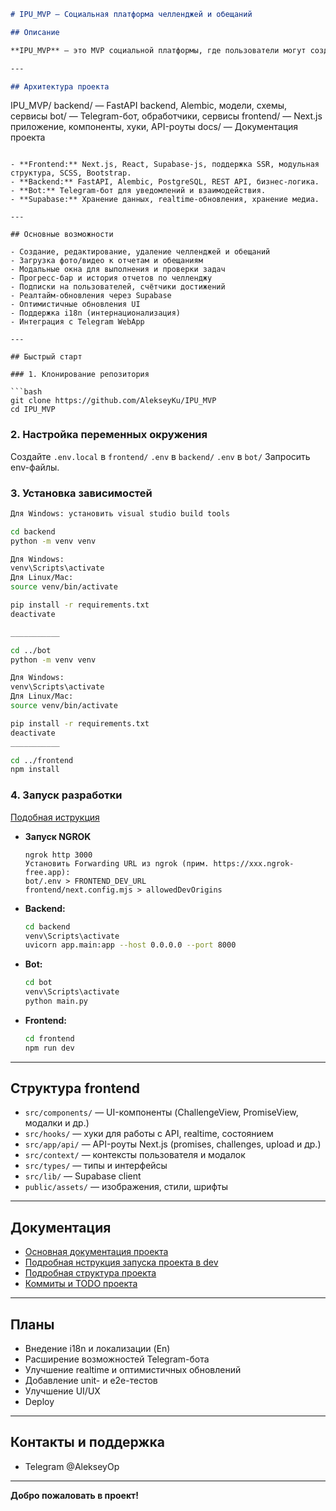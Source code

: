 

```markdown
# IPU_MVP — Социальная платформа челленджей и обещаний

## Описание

**IPU_MVP** — это MVP социальной платформы, где пользователи могут создавать и выполнять челленджи, давать публичные обещания, делиться прогрессом, загружать медиаотчёты и получать поддержку от подписчиков. Проект реализован на стеке Next.js (frontend), Supabase (база данных, realtime), FastAPI (backend), Telegram-бот.

---

## Архитектура проекта

```
IPU_MVP/
  backend/      — FastAPI backend, Alembic, модели, схемы, сервисы
  bot/          — Telegram-бот, обработчики, сервисы
  frontend/     — Next.js приложение, компоненты, хуки, API-роуты
  docs/         — Документация проекта
```

- **Frontend:** Next.js, React, Supabase-js, поддержка SSR, модульная структура, SCSS, Bootstrap.
- **Backend:** FastAPI, Alembic, PostgreSQL, REST API, бизнес-логика.
- **Bot:** Telegram-бот для уведомлений и взаимодействия.
- **Supabase:** Хранение данных, realtime-обновления, хранение медиа.

---

## Основные возможности

- Создание, редактирование, удаление челленджей и обещаний
- Загрузка фото/видео к отчетам и обещаниям
- Модальные окна для выполнения и проверки задач
- Прогресс-бар и история отчетов по челленджу
- Подписки на пользователей, счётчики достижений
- Реалтайм-обновления через Supabase
- Оптимистичные обновления UI
- Поддержка i18n (интернационализация)
- Интеграция с Telegram WebApp

---

## Быстрый старт

### 1. Клонирование репозитория

```bash
git clone https://github.com/AlekseyKu/IPU_MVP
cd IPU_MVP
```

### 2. Настройка переменных окружения

Создайте 
`.env.local` в `frontend/`
`.env` в `backend/`
`.env` в `bot/`
Запросить env-файлы.

### 3. Установка зависимостей

```bash
Для Windows: установить visual studio build tools

cd backend
python -m venv venv

Для Windows:
venv\Scripts\activate
Для Linux/Mac:
source venv/bin/activate

pip install -r requirements.txt
deactivate

___________

cd ../bot
python -m venv venv

Для Windows:
venv\Scripts\activate
Для Linux/Mac:
source venv/bin/activate

pip install -r requirements.txt
deactivate
___________

cd ../frontend
npm install

```

### 4. Запуск разработки
[Подобная иструкция](README_dev_start_project.md)

- **Запуск NGROK**
  ```ngrok.exe (frontend/ngrok.exe)
  ngrok http 3000
  Установить Forwarding URL из ngrok (прим. https://xxx.ngrok-free.app):
  bot/.env > FRONTEND_DEV_URL
  frontend/next.config.mjs > allowedDevOrigins
  ```
  
- **Backend:**  
  ```bash
  cd backend
  venv\Scripts\activate
  uvicorn app.main:app --host 0.0.0.0 --port 8000
  ```

- **Bot:**  
  ```bash
  cd bot
  venv\Scripts\activate
  python main.py
  ```

- **Frontend:**  
  ```bash
  cd frontend
  npm run dev
  ```
---

## Структура frontend

- `src/components/` — UI-компоненты (ChallengeView, PromiseView, модалки и др.)
- `src/hooks/` — хуки для работы с API, realtime, состоянием
- `src/app/api/` — API-роуты Next.js (promises, challenges, upload и др.)
- `src/context/` — контексты пользователя и модалок
- `src/types/` — типы и интерфейсы
- `src/lib/` — Supabase client
- `public/assets/` — изображения, стили, шрифты

---

## Документация

- [Основная документация проекта](README.md)
- [Подробная нструкция запуска проекта в dev](README_dev_start_project.md)
- [Подробная структура проекта](docs/project_structure)
- [Коммиты и TODO проекта](info)

---

## Планы

- Внедение i18n и локализации (En)
- Расширение возможностей Telegram-бота
- Улучшение realtime и оптимистичных обновлений
- Добавление unit- и e2e-тестов
- Улучшение UI/UX
- Deploy

---

## Контакты и поддержка

- Telegram @AlekseyOp

---

**Добро пожаловать в проект!**
```